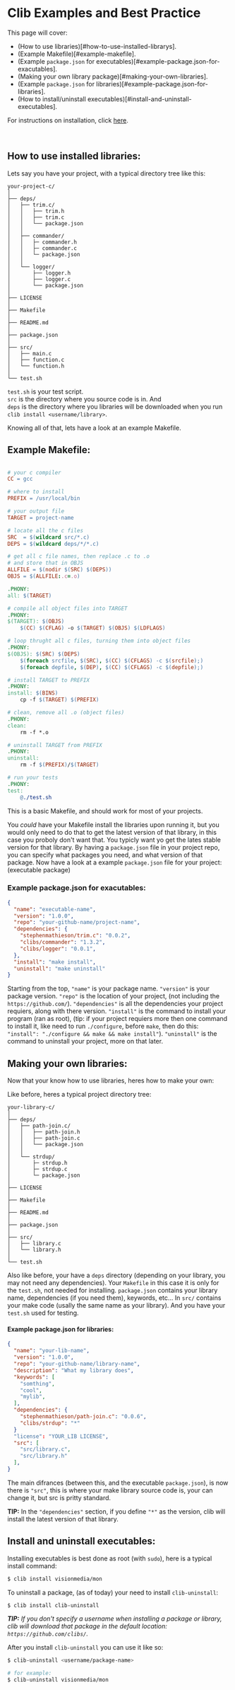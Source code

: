 # Clib Examples and Best Practice

This page will cover:

 - (How to use libraries)[#how-to-use-installed-librarys].
 - (Example Makefile)[#example-makefile].
 - (Example `package.json` for executables)[#example-package.json-for-exacutables].
 - (Making your own library package)[#making-your-own-libraries].
 - (Example `package.json` for libraries)[#example-package.json-for-libraries].
 - (How to install/uninstall executables)[#install-and-uninstall-executables].

For instructions on installation, click [here]().

<br>

## How to use installed libraries:

Lets say you have your project, with a typical directory tree like this:

```
your-project-c/
│
├── deps/
│   ├── trim.c/
│   │   ├── trim.h
│   │   ├── trim.c
│   │   └── package.json
│   │
│   ├── commander/
│   │   ├─ commander.h
│   │   ├─ commander.c
│   │   └─ package.json
│   │
│   └── logger/
│       ├── logger.h
│       ├── logger.c
│       └── package.json
│
├── LICENSE
│
├── Makefile
│
├── README.md
│
├── package.json
│
├── src/
│   ├── main.c
│   ├── function.c
│   └── function.h
│
└── test.sh
```

`test.sh` is your test script.<br>
`src` is the directory where you source code is in. And<br>
`deps` is the directory where you libraries will be downloaded when you run `clib install <username/library>`.

Knowing all of that, lets have a look at an example Makefile.

## Example Makefile:

```makefile

# your c compiler
CC = gcc

# where to install
PREFIX = /usr/local/bin

# your output file
TARGET = project-name

# locate all the c files
SRC  = $(wildcard src/*.c)
DEPS = $(wildcard deps/*/*.c)

# get all c file names, then replace .c to .o
# and store that in OBJS
ALLFILE = $(nodir $(SRC) $(DEPS))
OBJS = $(ALLFILE:.c=.o)

.PHONY:
all: $(TARGET)

# compile all object files into TARGET
.PHONY:
$(TARGET): $(OBJS)
	$(CC) $(CFLAG) -o $(TARGET) $(OBJS) $(LDFLAGS)

# loop thrught all c files, turning them into object files
.PHONY:
$(OBJS): $(SRC) $(DEPS)
	$(foreach srcfile, $(SRC), $(CC) $(CFLAGS) -c $(srcfile);)
	$(foreach depfile, $(DEP), $(CC) $(CFLAGS) -c $(depfile);)

# install TARGET to PREFIX
.PHONY:
install: $(BINS)
	cp -f $(TARGET) $(PREFIX)

# clean, remove all .o (object files)
.PHONY:
clean:
	rm -f *.o

# uninstall TARGET from PREFIX
.PHONY:
uninstall:
	rm -f $(PREFIX)/$(TARGET)

# run your tests
.PHONY:
test:
	@./test.sh
```

This is a basic Makefile, and should work for most of your projects.

You *could* have your Makefile install the libraries upon running it, but you
would only need to do that to get the latest version of that library, in this
case you proboly don't want that. You typicly want yo get the lates stable version
for that library. By having a `package.json` file in your project repo, you can
specify what packages you need, and what version of that package. Now have a look
at a example `package.json` file for your project: (executable package)

### Example package.json for exacutables:

```json
{
  "name": "executable-name",
  "version": "1.0.0",
  "repo": "your-github-name/project-name",
  "dependencies": {
    "stephenmathieson/trim.c": "0.0.2",
    "clibs/commander": "1.3.2",
    "clibs/logger": "0.0.1",
  },
  "install": "make install",
  "uninstall": "make uninstall"
}
```

Starting from the top, `"name"` is your package name. `"version"` is your package version.
`"repo"` is the location of your project, (not including the `https://github.com/`).
`"dependencies"` is all the dependencies your project requiers, along with there version.
`"install"` is the command to install your program (ran as root), (tip: if your project
requiers more then one command to install it, like need to run `./configure`, before `make`,
then do this: `"install": "./configure && make && make install"`). `"uninstall"` is the command
to uninstall your project, more on that later.

## Making your own libraries:

Now that your know how to use libraries, heres how to make your own:

Like before, heres a typical project directory tree:

```
your-library-c/
│
├── deps/
│   ├── path-join.c/
│   │   ├── path-join.h
│   │   ├── path-join.c
│   │   └── package.json
│   │
│   └── strdup/
│       ├─ strdup.h
│       ├─ strdup.c
│       └─ package.json
│
├── LICENSE
│
├── Makefile
│
├── README.md
│
├── package.json
│
├── src/
│   ├── library.c
│   └── library.h
│
└── test.sh
```

Also like before, your have a `deps` directory (depending on your library, you may not need any
dependencies). Your `Makefile` in this case it is only for the `test.sh`, not needed for installing.
`package.json` contains your library name, dependencies (if you need them), keywords, etc... In
`src/` contains your make code (usally the same name as your library). And you have your `test.sh`
used for testing.

#### Example package.json for libraries:

```json
{
  "name": "your-lib-name",
  "version": "1.0.0",
  "repo": "your-github-name/library-name",
  "description": "What my library does",
  "keywords": [
    "somthing",
    "cool",
    "mylib",
  ],
  "dependencies": {
    "stephenmathieson/path-join.c": "0.0.6",
    "clibs/strdup": "*"
  }
  "license": "YOUR_LIB LICENSE",
  "src": [
    "src/library.c",
    "src/library.h"
  ],
}
```

The main difrances (between this, and the executable `package.json`), is now there is `"src"`,
this is where your make library source code is, your can change it, but src is pritty standard.

**TIP:** In the `"dependencies"` section, if you define `"*"` as the version, clib will install
the latest version of that library.

## Install and uninstall executables:

Installing executables is best done as root (with `sudo`), here is a typical install command:

```bash
$ clib install visionmedia/mon
```

To uninstall a package, (as of today) your need to install `clib-uninstall`:

```bash
$ clib install clib-uninstall
```

***TIP:** If you don't specify a username when installing a package or library, clib will
download that package in the default location: `https://github.com/clibs/`.*

After you install `clib-uninstall` you can use it like so:

```bash
$ clib-uninstall <username/package-name>

# for example:
$ clib-uninstall visionmedia/mon
```

<br>
